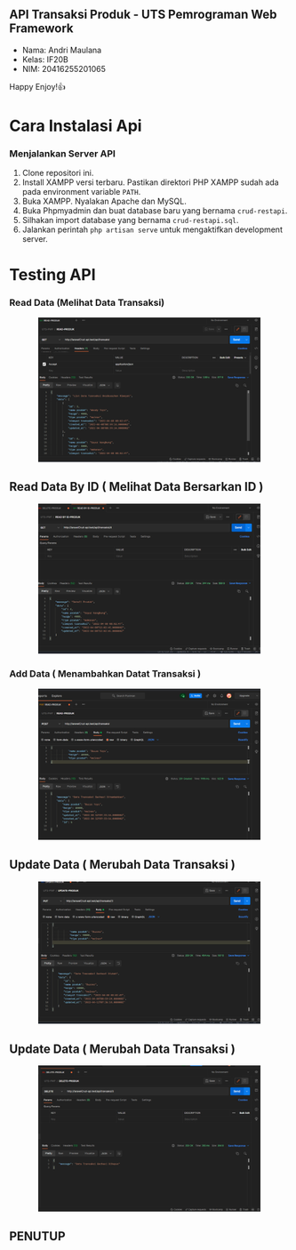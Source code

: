 ## API Transaksi Produk - UTS Pemrograman Web Framework

- Nama: Andri Maulana
- Kelas: IF20B
- NIM: 20416255201065

Happy Enjoy!👍
# Cara Instalasi Api
### Menjalankan Server API

1. Clone repositori ini.
1. Install XAMPP versi terbaru. Pastikan direktori PHP XAMPP sudah ada pada environment variable `PATH`.
2. Buka XAMPP. Nyalakan Apache dan MySQL.
3. Buka Phpmyadmin dan buat database baru yang bernama `crud-restapi`.
4. Silhakan import database yang bernama `crud-restapi.sql`.
5. Jalankan perintah `php artisan serve` untuk mengaktifkan development server.
# Testing API 
### Read Data (Melihat Data Transaksi)
<p align="center"><a href="#" target="_blank"><img src="public/img/read.png" width="400"></a></p>

## Read Data By ID ( Melihat Data Bersarkan ID )
<p align="center"><a href="#" target="_blank"><img src="public/img/readbyid.png" width="400"></a></p>

### Add Data ( Menambahkan Datat Transaksi )
<p align="center"><a href="#" target="_blank"><img src="public/img/add.png" width="400"></a></p>

## Update Data ( Merubah Data Transaksi )
<p align="center"><a href="#" target="_blank"><img src="public/img/put.png" width="400"></a></p>

## Update Data ( Merubah Data Transaksi )
<p align="center"><a href="#" target="_blank"><img src="public/img/delete.png" width="400"></a></p>


## PENUTUP 
